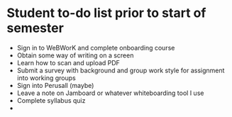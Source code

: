 # Student to-do list prior to start of semester

- Sign in to WeBWorK and complete onboarding course 
- Obtain some way of writing on a screen
- Learn how to scan and upload PDF 
- Submit a survey with background and group work style for assignment into working groups 
- Sign into Perusall (maybe)
- Leave a note on Jamboard or whatever whiteboarding tool I use 
- Complete syllabus quiz
- 